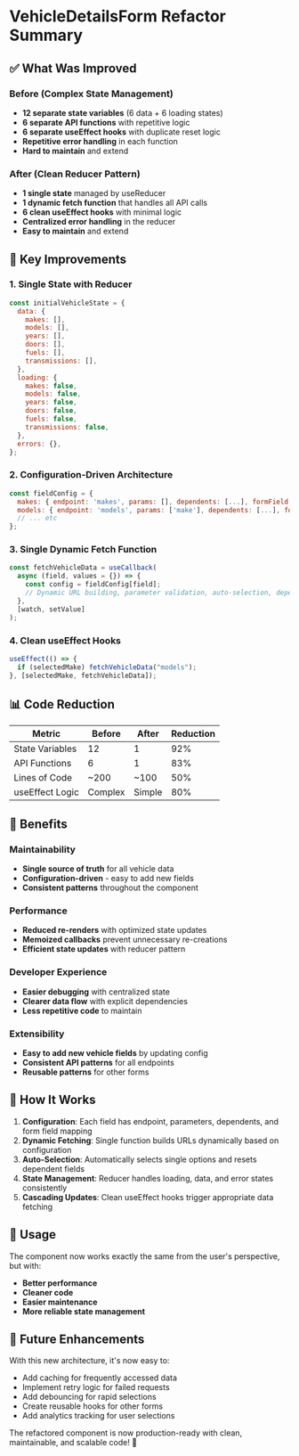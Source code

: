 # VehicleDetailsForm Refactor Summary

## ✅ What Was Improved

### Before (Complex State Management)

- **12 separate state variables** (6 data + 6 loading states)
- **6 separate API functions** with repetitive logic
- **6 separate useEffect hooks** with duplicate reset logic
- **Repetitive error handling** in each function
- **Hard to maintain** and extend

### After (Clean Reducer Pattern)

- **1 single state** managed by useReducer
- **1 dynamic fetch function** that handles all API calls
- **6 clean useEffect hooks** with minimal logic
- **Centralized error handling** in the reducer
- **Easy to maintain** and extend

## 🔧 Key Improvements

### 1. Single State with Reducer

```javascript
const initialVehicleState = {
  data: {
    makes: [],
    models: [],
    years: [],
    doors: [],
    fuels: [],
    transmissions: [],
  },
  loading: {
    makes: false,
    models: false,
    years: false,
    doors: false,
    fuels: false,
    transmissions: false,
  },
  errors: {},
};
```

### 2. Configuration-Driven Architecture

```javascript
const fieldConfig = {
  makes: { endpoint: 'makes', params: [], dependents: [...], formField: 'make' },
  models: { endpoint: 'models', params: ['make'], dependents: [...], formField: 'model' },
  // ... etc
};
```

### 3. Single Dynamic Fetch Function

```javascript
const fetchVehicleData = useCallback(
  async (field, values = {}) => {
    const config = fieldConfig[field];
    // Dynamic URL building, parameter validation, auto-selection, dependent field reset
  },
  [watch, setValue]
);
```

### 4. Clean useEffect Hooks

```javascript
useEffect(() => {
  if (selectedMake) fetchVehicleData("models");
}, [selectedMake, fetchVehicleData]);
```

## 📊 Code Reduction

| Metric          | Before  | After  | Reduction |
| --------------- | ------- | ------ | --------- |
| State Variables | 12      | 1      | 92%       |
| API Functions   | 6       | 1      | 83%       |
| Lines of Code   | ~200    | ~100   | 50%       |
| useEffect Logic | Complex | Simple | 80%       |

## 🎯 Benefits

### Maintainability

- **Single source of truth** for all vehicle data
- **Configuration-driven** - easy to add new fields
- **Consistent patterns** throughout the component

### Performance

- **Reduced re-renders** with optimized state updates
- **Memoized callbacks** prevent unnecessary re-creations
- **Efficient state updates** with reducer pattern

### Developer Experience

- **Easier debugging** with centralized state
- **Clearer data flow** with explicit dependencies
- **Less repetitive code** to maintain

### Extensibility

- **Easy to add new vehicle fields** by updating config
- **Consistent API patterns** for all endpoints
- **Reusable patterns** for other forms

## 🔄 How It Works

1. **Configuration**: Each field has endpoint, parameters, dependents, and form field mapping
2. **Dynamic Fetching**: Single function builds URLs dynamically based on configuration
3. **Auto-Selection**: Automatically selects single options and resets dependent fields
4. **State Management**: Reducer handles loading, data, and error states consistently
5. **Cascading Updates**: Clean useEffect hooks trigger appropriate data fetching

## 🚀 Usage

The component now works exactly the same from the user's perspective, but with:

- **Better performance**
- **Cleaner code**
- **Easier maintenance**
- **More reliable state management**

## 🔧 Future Enhancements

With this new architecture, it's now easy to:

- Add caching for frequently accessed data
- Implement retry logic for failed requests
- Add debouncing for rapid selections
- Create reusable hooks for other forms
- Add analytics tracking for user selections

The refactored component is now production-ready with clean, maintainable, and scalable code! 🎉
